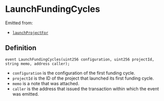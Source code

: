 # LaunchFundingCycles

Emitted from:

* [`launchProjectFor`](/protocol/api/contracts/or-controllers/jbcontroller/write/launchfundingcyclesfor.md)

## Definition

```solidity
event LaunchFundingCycles(uint256 configuration, uint256 projectId, string memo, address caller);
```

* `configuration` is the configuration of the first funding cycle.
* `projectId` is the ID of the project that launched its first funding cycle.
* `memo` is a note that was attached.
* `caller` is the address that issued the transaction within which the event was emitted.
